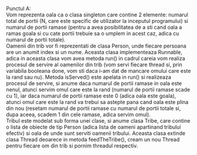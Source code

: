 Punctul A: <br>
  Vom reprezenta oala ca o clasa singleton care contine 2 elemente: numarul total de portii (N, care este specific de utilizator la inceputul programului) si numarul de portii
ramase (pentru a avea posibilitatea de a sti cand oala a ramas goala si cu cate portii trebuie sa o umplem in acest caz, adica cu numarul de portii totale). <br>
  Oamenii din trib vor fi reprezentati de clasa Person, unde fiecare persoana are un anumit index si un nume. Aceasta clasa implementeaza Runnable, adica in aceasta clasa vom 
avea metoda run() in cadrul careia vom realiza procesul de servire al oamenilor din trib (vom servi fiecare thread si, prin variabila booleana done, vom sti daca i-am dat de
mancare omului care este la rand sau nu). Metoda isServed() este apelata in run() si realizeaza procesul de servire, si anume daca numarul de portii ramase in oala este nenul, atunci servim omul care este la rand (numarul de portii ramase scade cu 1), iar daca numarul de portii ramase este 0 (adica oala este goala), atunci omul care este la rand va
trebui sa astepte pana cand oala este plina din nou (resetam numarul de portii ramase cu numarul de portii totale si, dupa aceea, scadem 1 din cele ramase, adica servim omul). <br>
  Tribul este modelat sub forma unei clase, si anume clasa Tribe, care contine o lista de obiecte de tip Person (adica lista de oameni apartinand tribului efectiv) si oala de unde sunt serviti oamenii tribului. Aceasta clasa extinde clasa Thread deoarece in metoda feedTheTribe(), cream un nou Thread pentru fiecare om din trib si pornim threadul respectiv. 
